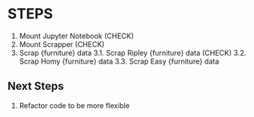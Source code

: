 # STEPS
1. Mount Jupyter Notebook (CHECK)
2. Mount Scrapper (CHECK)
3. Scrap {furniture} data
3.1. Scrap Ripley {furniture} data (CHECK)
3.2. Scrap Homy {furniture} data
3.3. Scrap Easy {furniture} data

## Next Steps
1. Refactor code to be more flexible